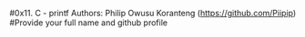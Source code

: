 #0x11. C - printf
Authors:
Philip Owusu Koranteng (https://github.com/Piipip)
#Provide your full name and github profile
